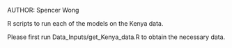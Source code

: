 AUTHOR: Spencer Wong

R scripts to run each of the models on the Kenya data.

Please first run Data_Inputs/get_Kenya_data.R to obtain the necessary data.